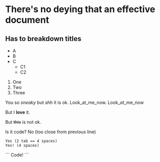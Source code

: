 There's no deying that an effective document
=

Has to breakdown titles
-

- A
- B
- C
  - C1
  - C2

1. One
2. Two
3. Three

You so *sneaky* but _shh_ it is ok. Look_at_me_now. Look_*at*_me_now

But I **love** it.

But ~~this~~ is not ok.

Is it code?
    No (too close from previous line)
  
    Yes (2 tab == 4 spaces)
    Yes! (4 spaces)

\```
Code!
\```